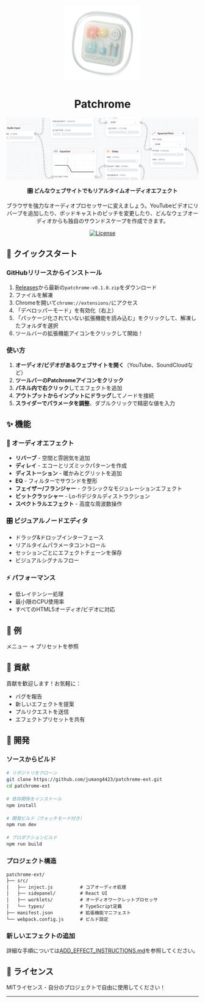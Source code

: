 <div align="center">
  <img src="logo.png" alt="Patchrome Logo" width="200"/>
  
  # Patchrome
<div align="center">
  <img src="preview.png" alt="Patchrome Interface" width="600"/>
</div>


  **🎛️ どんなウェブサイトでもリアルタイムオーディオエフェクト**
  
  ブラウザを強力なオーディオプロセッサーに変えましょう。YouTubeビデオにリバーブを追加したり、ポッドキャストのピッチを変更したり、どんなウェブオーディオからも独自のサウンドスケープを作成できます。

  [![License](https://img.shields.io/badge/license-MIT-green.svg)](LICENSE)
</div>

## 🚀 クイックスタート

### GitHubリリースからインストール

1. [Releases](https://github.com/jumang4423/patchrome-ext/releases)から最新の`patchrome-v0.1.0.zip`をダウンロード
2. ファイルを解凍
3. Chromeを開いて`chrome://extensions/`にアクセス
4. 「デベロッパーモード」を有効化（右上）
5. 「パッケージ化されていない拡張機能を読み込む」をクリックして、解凍したフォルダを選択
6. ツールバーの拡張機能アイコンをクリックして開始！

### 使い方

1. **オーディオ/ビデオがあるウェブサイトを開く**（YouTube、SoundCloudなど）
2. **ツールバーのPatchromeアイコンをクリック**
3. **パネル内で右クリック**してエフェクトを追加
4. **アウトプットからインプットにドラッグ**してノードを接続
5. **スライダーでパラメータを調整**、ダブルクリックで精密な値を入力

## ✨ 機能

### 🎵 オーディオエフェクト
- **リバーブ** - 空間と雰囲気を追加
- **ディレイ** - エコーとリズミックパターンを作成  
- **ディストーション** - 暖かみとグリットを追加
- **EQ** - フィルターでサウンドを整形
- **フェイザー/フランジャー** - クラシックなモジュレーションエフェクト
- **ビットクラッシャー** - Lo-fiデジタルディストラクション
- **スペクトラルエフェクト** - 高度な周波数操作

### 🎛️ ビジュアルノードエディタ
- ドラッグ&ドロップインターフェース
- リアルタイムパラメータコントロール
- セッションごとにエフェクトチェーンを保存
- ビジュアルシグナルフロー

### ⚡ パフォーマンス
- 低レイテンシー処理
- 最小限のCPU使用率
- すべてのHTML5オーディオ/ビデオに対応

## 🌟 例

メニュー → プリセットを参照

## 🤝 貢献

貢献を歓迎します！お気軽に：
- バグを報告
- 新しいエフェクトを提案
- プルリクエストを送信
- エフェクトプリセットを共有

## 📝 開発

### ソースからビルド

```bash
# リポジトリをクローン
git clone https://github.com/jumang4423/patchrome-ext.git
cd patchrome-ext

# 依存関係をインストール
npm install

# 開発ビルド（ウォッチモード付き）
npm run dev

# プロダクションビルド
npm run build
```

### プロジェクト構造
```
patchrome-ext/
├── src/
│   ├── inject.js          # コアオーディオ処理
│   ├── sidepanel/         # React UI
│   ├── worklets/          # オーディオワークレットプロセッサ
│   └── types/             # TypeScript定義
├── manifest.json          # 拡張機能マニフェスト
└── webpack.config.js      # ビルド設定
```

### 新しいエフェクトの追加

詳細な手順については[ADD_EFFECT_INSTRUCTIONS.md](ADD_EFFECT_INSTRUCTIONS.md)を参照してください。

## 📄 ライセンス

MITライセンス - 自分のプロジェクトで自由に使用してください！

---